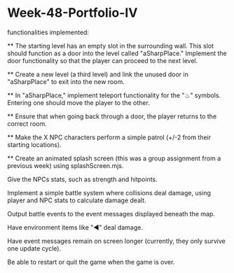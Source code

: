 # Week-48-Portfolio-IV

functionalities implemented:

** The starting level has an empty slot in the surrounding wall. This slot should function as a door into the level called "aSharpPlace." Implement the door functionality so that the player can proceed to the next level.

** Create a new level (a third level) and link the unused door in "aSharpPlace" to exit into the new room.

** In "aSharpPlace," implement teleport functionality for the "♨︎" symbols. Entering one should move the player to the other.

** Ensure that when going back through a door, the player returns to the correct room.

** Make the X NPC characters perform a simple patrol (+/-2 from their starting locations).

** Create an animated splash screen (this was a group assignment from a previous week) using splashScreen.mjs.

Give the NPCs stats, such as strength and hitpoints.

Implement a simple battle system where collisions deal damage, using player and NPC stats to calculate damage dealt.

Output battle events to the event messages displayed beneath the map.

Have environment items like "◀︎" deal damage.

Have event messages remain on screen longer (currently, they only survive one update cycle).

Be able to restart or quit the game when the game is over. 